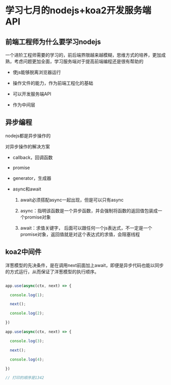 # 学习七月的nodejs+koa2开发服务端API

## 前端工程师为什么要学习nodejs

一个进阶工程师需要的学习的，前后端界限越来越模糊，思维方式的培养，更加成熟，考虑问题更加全面，学习服务端对于提高前端编程还是很有帮助的

* 使js能够脱离浏览器运行

* 操作文件的能力，作为前端工程化的基础

* 可以开发服务端API

* 作为中间层

## 异步编程

nodejs都是异步操作的

对异步操作的解决方案

- callback，回调函数

- promise

- generator，生成器

- async和await

  1. await必须搭配async一起出现，但是可以只有async

  2. async：指明该函数是一个异步函数，并会强制将函数的返回值包装成一个promise对象

  3. await：求值关键字， 后面可以跟任何一个js表达式，不一定是一个promise对象，返回值就是对这个表达式的求值，会阻塞线程

## koa2中间件

洋葱模型的先决条件，是在调用next前面加上await，即便是异步代码也能以同步的方式运行，从而保证了洋葱模型的执行顺序。


```javascript

app.use(async(ctx, next) => {

  console.log(1);

  next();

  console.log(2);

})

app.use(async(ctx, next) => {

  console.log(3);

  next();

  console.log(4);

})

// 打印的顺序是1342


```
